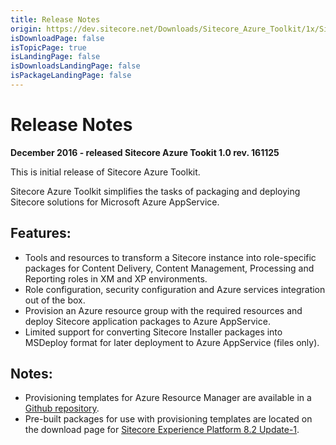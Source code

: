 ```yaml
---
title: Release Notes
origin: https://dev.sitecore.net/Downloads/Sitecore_Azure_Toolkit/1x/Sitecore_Azure_Toolkit_100/Release_Notes
isDownloadPage: false
isTopicPage: true
isLandingPage: false
isDownloadsLandingPage: false
isPackageLandingPage: false
---
```


# Release Notes

**December 2016 - released Sitecore Azure Tookit 1.0 rev. 161125**

This is initial release of Sitecore Azure Toolkit.

Sitecore Azure Toolkit simplifies the tasks of packaging and deploying Sitecore solutions for Microsoft Azure AppService.

## Features:

-   Tools and resources to transform a Sitecore instance into role-specific packages for Content Delivery, Content Management, Processing and Reporting roles in XM and XP environments.
-   Role configuration, security configuration and Azure services integration out of the box.
-   Provision an Azure resource group with the required resources and deploy Sitecore application packages to Azure AppService.
-   Limited support for converting Sitecore Installer packages into MSDeploy format for later deployment to Azure AppService (files only).

## Notes:

-   Provisioning templates for Azure Resource Manager are available in a [Github repository](https://github.com/Sitecore/Sitecore-Azure-Quickstart-Templates).
-   Pre-built packages for use with provisioning templates are located on the download page for [Sitecore Experience Platform 8.2 Update-1](/downloads/Sitecore_Experience_Platform/82/Sitecore_Experience_Platform_82_Update1).